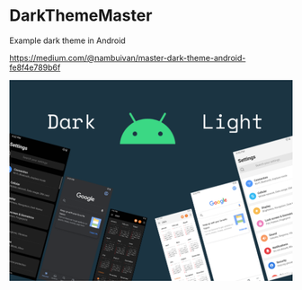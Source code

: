 # DarkThemeMaster
Example dark theme in Android

https://medium.com/@nambuivan/master-dark-theme-android-fe8f4e789b6f

![alt text](https://github.com/BuiVanNam/DarkThemeMaster/blob/main/DarkTheme.png)
